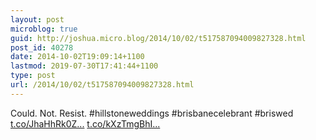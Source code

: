 ```yaml
---
layout: post
microblog: true
guid: http://joshua.micro.blog/2014/10/02/t517587094009827328.html
post_id: 40278
date: 2014-10-02T19:09:14+1100
lastmod: 2019-07-30T17:41:44+1100
type: post
url: /2014/10/02/t517587094009827328.html
---
```

Could. Not. Resist. #hillstoneweddings #brisbanecelebrant #briswed [t.co/JhaHhRk0Z...](http://t.co/JhaHhRk0Zt) [t.co/kXzTmgBhI...](http://t.co/kXzTmgBhIR)
